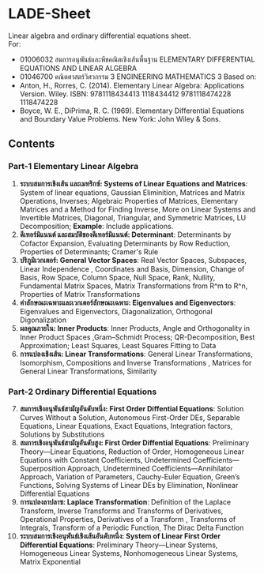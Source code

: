 # LADE-Sheet
Linear algebra and ordinary differential equations sheet.  
For:
-   01006032 สมการอนุพันธ์และพีชคณิตเชิงเส้นพื้นฐาน
ELEMENTARY DIFFERENTIAL EQUATIONS AND LINEAR
ALGEBRA
-   01046700 คณิตศาสตร์วิศวกรรม 3
ENGINEERING MATHEMATICS 3
Based on:
-   Anton, H., Rorres, C. (2014). Elementary Linear Algebra: Applications Version. Wiley. ISBN: 9781118434413 1118434412 9781118474228 1118474228
-   Boyce, W. E., DiPrima, R. C. (1969). Elementary Differential Equations and Boundary Value Problems. New York: John Wiley & Sons.
## Contents
### Part-1  Elementary Linear Algebra
1. **ระบบสมการเชิงเส้น และเมทริกซ์: Systems of Linear Equations and Matrices**: System of linear equations, Gaussian Eliminition, Matrices and Matrix Operations, Inverses; Algebraic Properties of Matrices,  Elementary Matrices and a Method for Finding Inverse, More on Linear Systems and Invertible Matrices, Diagonal, Triangular, and Symmetric Matrices, LU Decomposition; **Example**: Include applications.
2. **ดีเทอร์มิแนนต์ และสมบัติของดีเทอร์มิแนนต์: Determinant**: Determinants by Cofactor Expansion,
Evaluating Determinants by Row Reduction, Properties of Determinants; Cramer's Rule
3. **ปริภูมิเวกเตอร์: General Vector Spaces**: Real Vector Spaces, Subspaces, Linear Independence
, Coordinates and Basis, Dimension, Change of Basis, Row Space, Column Space, Null Space, Rank, Nullity, Fundamental Matrix Spaces, Matrix Transformations from R^m to R^n, Properties of Matrix Transformations
4. **ค่าลักษณะเฉพาะและเวกเตอร์ลักษณะเฉพาะ: Eigenvalues and Eigenvectors**: Eigenvalues and Eigenvectors, Diagonalization, Orthogonal Digonalization
5. **ผลคูณภายใน: Inner Products**: Inner Products, Angle and Orthogonality in Inner Product Spaces
,Gram–Schmidt Process; QR-Decomposition, Best Approximation; Least Squares, Least Squares Fitting to Data
6. **การแปลงเชิงเส้น: Linear Transformations**: General Linear Transformations, Isomorphism, Compositions and Inverse Transformations
, Matrices for General Linear Transformations, Similarity
### Part-2 Ordinary Differential Equations
7.  **สมการเชิงอนุพันธ์สามัญอันดับหนึ่ง: First Order Diffential Equations**:  Solution Curves Without a Solution, Autonomous First-Order DEs, Separable Equations, Linear Equations, Exact Equations, Integration factors, Solutions by Substitutions
8.  **สมการเชิงอนุพันธ์สามัญอันดับสูง: First Order Diffential Equations**: Preliminary Theory—Linear Equations, Reduction of Order, Homogeneous Linear Equations with Constant Coefficients, Undetermined Coefficients—Superposition Approach, Undetermined Coefficients—Annihilator Approach, Variation of Parameters, Cauchy-Euler Equation, Green’s Functions, Solving Systems of Linear DEs by Elimination,
 Nonlinear Differential Equations  
9.  **การแปลงลาปลาซ: Laplace Transformation**: Definition of the Laplace Transform,
Inverse Transforms and Transforms of Derivatives,  Operational Properties, Derivatives of a Transform
, Transforms of Integrals, Transform of a Periodic Function, The Dirac Delta Function
10.  **ระบบสมการเชิงอนุพันธ์เชิงเส้นอันดับหนึ่ง: System of Linear First Order Differential Equations**: Preliminary Theory—Linear Systems, Homogeneous Linear Systems, Nonhomogeneous Linear Systems, Matrix Exponential
